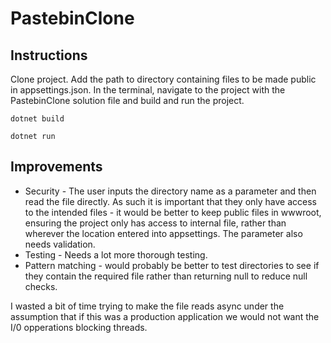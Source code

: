 # PastebinClone

## Instructions

Clone project. Add the path to directory containing files to be made public in appsettings.json. In the terminal, navigate to the project with the PastebinClone solution file and build and run the project.

```dotnet build```

```dotnet run```

## Improvements

- Security - The user inputs the directory name as a parameter and then read the file directly. As such it is important that they only have access to the intended files - it would be better to keep public files in wwwroot, ensuring the project only has access to internal file, rather than wherever the location entered into appsettings. The parameter also needs validation.
- Testing - Needs a lot more thorough testing.
- Pattern matching - would probably be better to test directories to see if they contain the required file rather than returning null to reduce null checks.

I wasted a bit of time trying to make the file reads async under the assumption that if this was a production application we would not want the I/0 opperations blocking threads.
